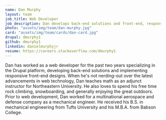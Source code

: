 ```yaml
---
name: Dan Murphy
layout: team
job_title: Web Developer
job_description: Dan develops back-end solutions and front-end, responsive designs for Savas clients.
photo: "assets/img/team/dan-murphy.jpg"
card: "assets/img/team/cards/dan-card.jpg"
drupal: dmurphy1
github: dmurphy1
linkedin: danielmurphyjr
resume: https://careers.stackoverflow.com/dmurphy1
---
```


Dan has worked as a web developer for the past two years specializing in the Drupal platform, developing back-end solutions and implementing responsive front-end designs. When he's not nerding-out over the latest advancements in web technology, Dan teaches math as an adjunct instructor for Northeastern University. He also loves to spend his free time rock climbing, snowboarding, and generally enjoying the great outdoors. Prior to web development, Dan worked for a multinational aerospace and defense company as a mechanical engineer. He received his B.S. in mechanical engineering from Tufts University and his M.B.A. from Babson College.
